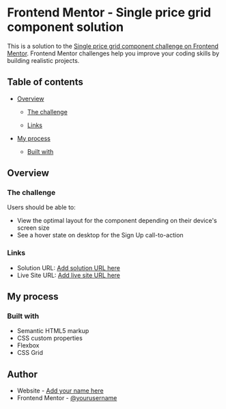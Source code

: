 # Frontend Mentor - Single price grid component solution

This is a solution to the [Single price grid component challenge on Frontend Mentor](https://www.frontendmentor.io/challenges/single-price-grid-component-5ce41129d0ff452fec5abbbc). Frontend Mentor challenges help you improve your coding skills by building realistic projects.

## Table of contents

- [Overview](#overview)

  - [The challenge](#the-challenge)

  - [Links](#links)

- [My process](#my-process)
  - [Built with](#built-with)

## Overview

### The challenge

Users should be able to:

- View the optimal layout for the component depending on their device's screen size
- See a hover state on desktop for the Sign Up call-to-action

### Links

- Solution URL: [Add solution URL here](https://your-solution-url.com)
- Live Site URL: [Add live site URL here](https://single-price-ab.netlify.app/)

## My process

### Built with

- Semantic HTML5 markup
- CSS custom properties
- Flexbox
- CSS Grid

## Author

- Website - [Add your name here](https://single-price-ab.netlify.app/)
- Frontend Mentor - [@yourusername](https://www.frontendmentor.io/profile/redstorm-hub)
